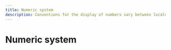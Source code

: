 ```yaml
---
title: Numeric system
description: Conventions for the display of numbers vary between locales. There may be special representations of the number 10, and differing conventions for the grouping of digits.
---
```


# Numeric system
